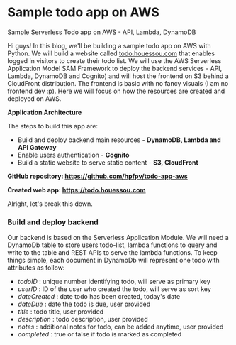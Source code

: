 # Sample todo app on AWS

Sample Serverless Todo app on AWS - API, Lambda, DynamoDB

Hi guys! In this blog, we'll be building a sample todo app on AWS with Python. We will build a website called  [todo.houessou.com](https://todo.houessou.com) that enables logged in visitors to create their todo list. We will use the AWS Serverless Application Model SAM Framework to deploy the backend services - API, Lambda, DynamoDB and Cognito) and will host the frontend on S3 behind a CloudFront distribution.
The frontend is basic with no fancy visuals (I am no frontend dev :p). Here we will focus on how the resources are created and deployed on AWS.

**Application Architecture**

The steps to build this app are:
- Build and deploy backend main resources - **DynamoDB, Lambda and API Gateway**
- Enable users authentication - **Cognito**
- Build a static website to serve static content - **S3, CloudFront**

**GitHub repository: https://github.com/hpfpv/todo-app-aws**

**Created web app: https://todo.houessou.com**

Alright, let's break this down.

### Build and deploy backend
Our backend is based on the Serverless Application Module. We will need a DynamoDb table to store users todo-list, lambda functions to query and write to the table and REST APIs to serve the lambda functions.
To keep things simple, each document in DynamoDb will represent one todo with attributes as follow:
- *todoID* : unique number identifying todo, will serve as primary key
- *userID* : ID of the user who created the todo, will serve as sort key
- *dateCreated* : date todo has been created, today's date
- *dateDue* : date the todo is due, user provided
- *title* : todo title, user provided
- *description* : todo description, user provided
- *notes* : additional notes for todo, can be added anytime, user provided
- *completed* : true or false if todo is marked as completed
